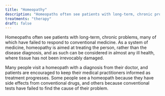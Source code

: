 ```yaml
---
title: "Homeopathy"
description: "Homeopaths often see patients with long-term, chronic problems, many of which have failed to respond to conventional medicine."
treatments: "therapy"
draft: false
---
```


Homeopaths often see patients with long-term, chronic problems, many of which have failed to respond to conventional medicine. As a system of medicine, homeopathy is aimed at treating the person, rather than the disease diagnosis, and as such can be considered in almost any ill health, where tissue has not been irrevocably damaged.

Many people visit a homeopath with a diagnosis from their doctor, and patients are encouraged to keep their medical practitioners informed as treatment progresses. Some people see a homeopath because they have side effects from conventional drugs, and others because conventional tests have failed to find the cause of their problem.